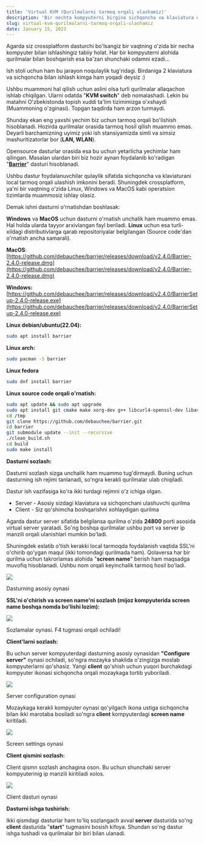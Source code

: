 ```yaml
---
title: 'Virtual KVM (Qurilmalarni tarmoq orqali ulashamiz)'
description: 'Bir nechta kompyuterni birgina sichqoncha va klaviatura orqali boshqaramiz'
slug: virtual-kvm-qurilmalarni-tarmoq-orqali-ulashamiz
date: January 15, 2023
---
```


Agarda siz crossplatform dasturchi bo'lsangiz bir vaqtning o'zida bir necha kompyuter bilan ishlashingiz tabiiy holat. Har bir kompyuterni alohida qurilmalar
bilan boshqarish esa ba'zan shunchaki odamni ezadi...

Ish stoli uchun ham bu jarayon noqulaylik tug'ridagi. Birdaniga 2 klaviatura va sichqoncha bilan ishlash kimga ham yoqadi deysiz :)

Ushbu muammoni hal qilish uchun aslini olsa turli qurilmalar allaqachon ishlab chiqilgan. Ularni odatda "**KVM switch**" deb nomalashadi. Lekin bu matahni
O'zbekistonda topish xuddi ta'lim tizimimizga o'xshaydi (Muammoning o'zginasi). Topgan taqdirda ham arzon turmaydi.

Shunday ekan eng yaxshi yechim biz uchun tarmoq orqali bo'lishish hisoblanadi. Hozirda qurilmalar orasida tarmoq hosil qilish muammo emas. Deyarli barchamizning
uyimiz yoki ish stansiyamizda simli va simsiz mashuritizatorlar bor (**LAN, WLAN**).

Opensource dasturlar orasida esa bu uchun yetarlicha yechimlar ham qilingan. Masalan ulardan biri biz hozir aynan foydalanib ko'radigan
"[**Barrier**](https://github.com/debauchee/barrier)" dasturi hisoblanadi.

Ushbu dastur foydalanuvchilar qulaylik sifatida sichqoncha va klaviaturani local tarmoq orqali ulashish imkonini beradi. Shuningdek crossplatform, ya'ni bir
vaqtning o'zida Linux, Windows va MacOS kabi operatsion tizimlarda muammosiz ishlay olasiz.

Demak ishni dasturni o'rnatishdan boshlasak:

**Windows** va **MacOS** uchun dasturni o'rnatish unchalik ham muammo emas. Hal holda ularda tayyor arxivlangan fayl beriladi. **Linux** uchun esa turli-xildagi
distributivlarga qarab repositoriyalar belgilangan (Source code'dan o'rnatish ancha samarali).

**MacOS**:
[https://github.com/debauchee/barrier/releases/download/v2.4.0/Barrier-2.4.0-release.dmg](https://github.com/debauchee/barrier/releases/download/v2.4.0/Barrier-2.4.0-release.dmg)

**Windows:**
[https://github.com/debauchee/barrier/releases/download/v2.4.0/BarrierSetup-2.4.0-release.exe](https://github.com/debauchee/barrier/releases/download/v2.4.0/BarrierSetup-2.4.0-release.exe)

**Linux debian/ubuntu(22.04):**

```bash
sudo apt install barrier
```

**Linux arch:**

```bash
sudo pacman -S barrier
```

**Linux fedora**

```bash
sudo dnf install barrier
```

**Linux source code orqali o'rnatish:**

```bash
sudo apt update && sudo apt upgrade
sudo apt install git cmake make xorg-dev g++ libcurl4-openssl-dev libavahi-compat-libdnssd-dev libssl-dev libx11-dev libqt4-dev qtbase5-dev
cd /tmp
git clone https://github.com/debauchee/barrier.git
cd barrier
git submodule update --init --recursive
./clean_build.sh
cd build
sudo make install
```

**Dasturni sozlash:**

Dasturni sozlash sizga unchalik ham muammo tug'dirmaydi. Buning uchun dasturning ish rejimi tanlanadi, so'ngra kerakli qurilmalar ulab chiqiladi.

Dastur ish vazifasiga ko'ra ikki turdagi rejimni o'z ichiga olgan.

- Server - Asosiy sizdagi klaviatura va sichqonchani ulashuvchi qurilma
- Client - Siz qo'shimcha boshqarishni xohlaydigan qurilma

Agarda dastur server sifatida belgilansa qurilma o'zida **24800** porti asosida virtual server yaratadi. So'ng boshqa qurilmalar ushbu port va server ip manzili
orqali ulanishlari mumkin bo'ladi.

Shuningdek eslatib o'tish kerakki local tarmoqda foydalanish vaqtida SSL'ni o'chirib qo'ygan maqul (ikki tomondagi qurilmada ham). Qolaversa har bir qurilma
uchun takrorlamas alohida "**screen name**" berish ham maqsadga muvofiq hisoblanadi. Ushbu nom orqali keyinchalik tarmoq hosil bo'ladi.

![](https://telegra.ph/file/d78e9e256df20f45e7cf8.png)

Dasturning asosiy oynasi

**SSL'ni o'chirish va screen name'ni sozlash (mijoz kompyuterida screen name boshqa nomda bo'lishi lozim):**

![](https://telegra.ph/file/5a04b17ab02e79688c22e.png)

Sozlamalar oynasi. F4 tugmasi orqali ochiladi!

**Client'larni sozlash:**

Bu uchun server kompyuterdagi dasturning asosiy oynasidan **"Configure server"** oynasi ochiladi, so'ngra mozayka shaklida o'zingizga moslab kompyuterlarni
qo'shasiz. Yangi **client** qo'shish uchun yuqori burchakdagi kompyuter ikonasi sichqoncha orqali mozaykaga tortib yuboriladi.

![](https://telegra.ph/file/5b3179cd25dd65a962add.png)

Server configuration oynasi

Mozaykaga kerakli kompyuter oynasi qo'yilgach ikona ustiga sichqoncha bilan ikki marotaba bosiladi so'ngra **client** kompyuterdagi **screen name** kiritiladi.

![](https://telegra.ph/file/477deec8910bbdc8df771.png)

Screen settings oynasi

**Client qismini sozlash:**

Client qismn sozlash anchagina oson. Bu uchun shunchaki server kompyuterinig ip manzili kiritiladi xolos.

![](https://telegra.ph/file/2688dc488a3a678681ae2.png)

Client dasturi oynasi

**Dasturni ishga tushirish:**

Ikki qismdagi dasturlar ham to'liq sozlangach avval **server** dasturida so'ng **client** dasturida "**start**" tugmasini bosish kifoya. Shundan so'ng dastur
ishga tushadi va qurilmalar bir biri bilan ulanadi.
